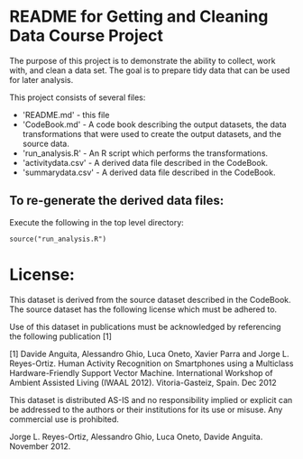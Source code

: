 # README for Getting and Cleaning Data Course Project

The purpose of this project is to demonstrate the ability to collect, work with,
and clean a data set. The goal is to prepare tidy data that can be used for
later analysis.

This project consists of several files:

- 'README.md' - this file
- 'CodeBook.md' - A code book describing the output datasets, the data 
  transformations that were used to create the output datasets, and
  the source data.
- 'run_analysis.R' - An R script which performs the transformations.
- 'activitydata.csv' - A derived data file described in the CodeBook.
- 'summarydata.csv' - A derived data file described in the CodeBook.

## To re-generate the derived data files:

Execute the following in the top level directory:
```
source("run_analysis.R")
```

License:
========
This dataset is derived from the source dataset described in the CodeBook.
The source dataset has the following license which must be adhered to.


Use of this dataset in publications must be acknowledged by referencing the following publication [1] 

[1] Davide Anguita, Alessandro Ghio, Luca Oneto, Xavier Parra and Jorge L.
Reyes-Ortiz. Human Activity Recognition on Smartphones using a Multiclass
Hardware-Friendly Support Vector Machine. International Workshop of Ambient
Assisted Living (IWAAL 2012). Vitoria-Gasteiz, Spain. Dec 2012

This dataset is distributed AS-IS and no responsibility implied or explicit can
be addressed to the authors or their institutions for its use or misuse. Any
commercial use is prohibited.

Jorge L. Reyes-Ortiz, Alessandro Ghio, Luca Oneto, Davide Anguita. November 2012.
